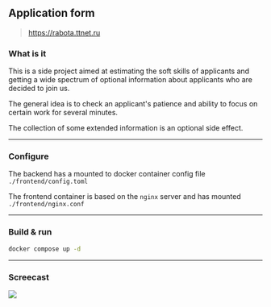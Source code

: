 ## Application form

> https://rabota.ttnet.ru

### What is it

This is a side project aimed at estimating the soft skills of applicants and getting a wide spectrum of 
optional information about applicants who are decided to join us.

The general idea is to check an applicant's patience and ability to focus on 
certain work for several minutes.

The collection of some extended information is an optional side effect.
___
### Configure

The backend has a mounted to docker container config file
`./frontend/config.toml`

The frontend container is based on the `nginx` server and has mounted 
`./frontend/nginx.conf`

___
### Build & run

```bash
docker compose up -d
```
___
### Screecast
![](sc.gif)
